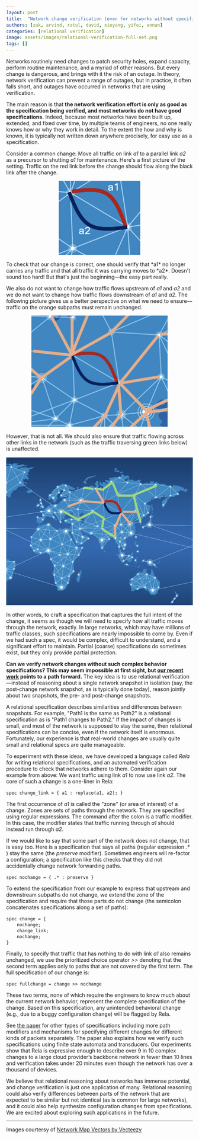 ```yaml
---
layout: post
title:  "Network change verification (even for networks without specifications)"
authors: [zak, arvind, ratul, david, xieyang, yifei, ennan]
categories: [relational verification]
image: assets/images/relational-verification-full-net.png
tags: []
---
```


Networks routinely need changes to patch security holes, expand capacity, perform routine maintenance, and a myriad of other reasons.  But every change is dangerous, and brings with it the risk of an outage. In theory, network verification can prevent a range of outages, but in practice, it often falls short, and outages have occurred in networks that are using verification. 

The main reason is that **the network verification effort is only as good as the specification being verified, and most networks do not have good specifications.** Indeed, because most networks have been built up, extended, and fixed over time, by multiple teams of engineers, no one really knows how or why they work in detail.  To the extent the how and why is known, it is typically not written down anywhere precisely, for easy use as a specification.

Consider a common change: Move all traffic on link *a1* to a parallel link *a2* as a precursor to shutting *a1* for maintenance. Here's a first picture of the setting. Traffic on the red link before the change should flow along the black link after the change.
<p align="center">
<img src="/assets/images/relational-verification-links.png" alt="Changing network paths from a1 to a2" height="200"/>
</p>
To check that our change is correct, one should verify that *a1* no longer carries any traffic and that all traffic it was carrying moves to *a2*. Doesn't sound too hard!  But that's just the beginning—the easy part really.
  
We also do not want to change how traffic flows upstream of *a1* and *a2* and we do not want to change how traffic flows downstream of *a1* and *a2*.  The following picture gives us a better perspective on what we need to ensure—traffic on the orange subpaths must remain unchanged.

<p align="center">
<img src="/assets/images/relational-verification-full-paths.png" alt="Changing network paths from a1 to a2" height="300"/>
</p>

However, that is not all.  We should also ensure that traffic flowing across other links in the network (such as the traffic traversing green links below) is unaffected.  

<p align="center">
<img src="/assets/images/relational-verification-full-net.png" alt="Changing network paths from a1 to a2" height="400"/>
</p>

In other words, to craft a specification that captures the full intent of the change, it seems as though we will need to specify how all traffic moves through the network, exactly.   In large networks, which may have millions of traffic classes, such specifications are nearly impossible to come by.  Even if we had such a spec, it would be complex, difficult to understand, and a significant effort to maintain.  Partial (coarse) specifications do sometimes exist, but they only provide partial protection. 

**Can we verify network changes without such complex behavior specifications? This may seem impossible at first sight, but [our recent work](https://dl.acm.org/doi/10.1145/3651890.3672238) points to a path forward.** The key idea is to use relational verification—instead of reasoning about a single network snapshot in isolation (say, the post-change network snapshot, as is typically done today), reason jointly about two snapshots, the pre- and post-change snapshots. 

A relational specification describes similarities and differences between snapshots.  For example, "Path1 is the same as Path2" is a relational specification as is "Path1 changes to Path2."  If the impact of changes is small, and most of the network is supposed to stay the same, then relational specifications can be concise, even if the network itself is enormous.  Fortunately, our experience is that real-world changes are usually quite small and relational specs are quite manageable.

To experiment with these ideas, we have developed a language called *Rela* for writing relational specifications, and an automated verification procedure to check that networks adhere to them. Consider again our example from above:  We want traffic using link *a1* to now use link *a2*.  The core of such a change is a one-liner in Rela:

```
spec change_link = { a1 : replace(a1, a2); }
```
The first occurrence of *a1* is called the "zone" (or area of interest) of a change.  Zones are sets of paths through the network.  They are specified using regular expressions.  The command after the colon is a traffic modifier.  In this case, the modifier states that traffic running through *a1* should instead run through *a2*.

If we would like to say that some part of the network does not change, that is easy too.  Here is a specification that says all paths (regular expression *.\** ) stay the same (the *preserve* modifier).  Sometimes engineers will re-factor a configuration; a specification like this checks that they did not accidentally change network forwarding paths.  

```
spec nochange = { .* : preserve }
```
To extend the specification from our example to express that upstream and downstream subpaths do not change, we extend the zone of the specification and require that those parts do not change (the semicolon concatenates specifications along a set of paths):

```
spec change = {
    nochange;
    change_link;
    nochange;
}
```
Finally, to specify that traffic that has nothing to do with link *a1* also remains unchanged, we use the prioritized choice operator *>>* denoting that the second term applies only to paths that are not covered by the first term.  The full specification of our change is:

```
spec fullchange = change >> nochange
```  

These two terms, none of which require the engineers to know much about the current network behavior, represent the complete specification of the change. Based on this specification, any unintended behavioral change (e.g., due to a buggy configuration change) will be flagged by Rela. 

See [the paper](https://dl.acm.org/doi/10.1145/3651890.3672238) for other types of specifications including more path modifiers and mechanisms for specifying different changes for different kinds of packets separately.  The paper also explains how we verify such specifications using finite state automata and transducers. Our experiments show that Rela is expressive enough to describe over 9 in 10 complex changes to a large cloud provider’s backbone network in fewer than 10 lines and verification takes under 20 minutes even though the network has over a thousand of devices.

We believe that relational reasoning about networks has immense potential, and change verification is just one application of many. Relational reasoning could also verify differences between parts of the network that are expected to be similar but not identical (as is common for large networks), and it could also help synthesize configuration changes from specifications. We are excited about exploring such applications in the future. 

---

Images courtersy of [Network Map Vectors by Vecteezy](https://www.vecteezy.com/free-vector/network-map)

